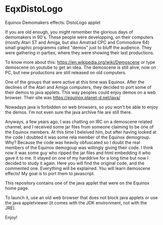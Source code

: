 # EqxDistoLogo
Equinox Demomakers effects: DistoLogo applet

If you are old enough, you might remember the glorious days of demomakers in 90's. These people were developping, on their computers (mostly Atari ST and Amiga, but also Amstrad CPC and Commodore 64) small graphic programms called "demos" just to bluff the audience. They were gathering in parties, where they were showing their last productions.

To know more about this: https://en.wikipedia.org/wiki/Demoscene or type demoscene on youtube to get an idea. The demoscene is still alive, now on PC, but new productions are still released on old computers.

One of the groups that were active at this time was Equinox. After the declines of the Atari and Amiga computers, they decided to port some of their demos to java applets. This way peoples could enjoy demos on a web browser. Their site was https://equinox.planet-d.net/java/

Nowadays java is forbidden on web browsers, so you won't be able to enjoy the demos. I'm not even sure the java archive file are still there.

Anyways, a few years ago, I was chatting on IRC on a demoscene related channel, and I received some jar files from someone claiming to be one of the Equinox members. At this time I beleived him, but after having looked at the code I doubted it was some rela member of the Equinox demogroup. Why? Because the code was heavily obfuscated so I doubt the real members of the Equinox demogoup was willingly giving their code. I think now it was some guy who ripped the jar files and html embedding it who gave it to me. It stayed on one of my harddrive for a long time but now I decided to study it again. Here you will find the original code, and the commented one. Everything will be explained. You will learn demoscene effects! My goal is to port them to javascript.

This repository contains one of the java applet that were on the Equinox home page.

To launch it, use an old web browser that does not block java applets or use the java appletviewer (it comes with the JDK environment, not with the JRE).

Enjoy!

